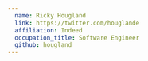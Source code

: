 ```yaml
---
  name: Ricky Hougland
  link: https://twitter.com/houglande
  affiliation: Indeed
  occupation_title: Software Engineer
  github: hougland
---
```

